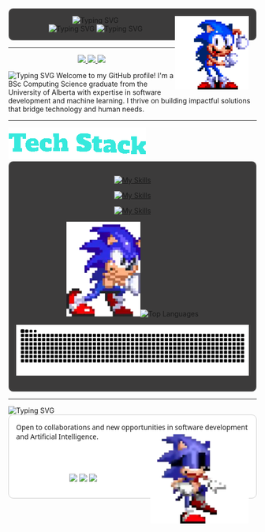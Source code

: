 <div align="center" style="border:1px solid #ccc; padding: 15px; border-radius: 10px; background: #3c3b3bff">

  <img src="https://readme-typing-svg.herokuapp.com?font=Fira+Code&size=38&duration=1&pause=1100&center=true&vCenter=true&width=435&lines=Hello%2C+I+am+Sepehr!&color=36e9ddff" alt="Typing SVG" />
  <img align="right" src="assets/sonic-the-hedgehog.gif" width="150" alt="Sonic the Hedgehog">
  <br>
  <img src="https://readme-typing-svg.herokuapp.com?font=Fira+Code&size=28&duration=2000&pause=3000&center=true&vCenter=true&width=435&lines=Welcome+to+my+GitHub&color=36e9ddff" alt="Typing SVG" /> 
  <img src="https://readme-typing-svg.herokuapp.com?font=Fira+Code&size=16&duration=2000&pause=1100&center=true&vCenter=true&width=435&lines=Make+sure+to+check+out+my+portfolio+website&color=36e9ddff" alt="Typing SVG" /> 
</div>

---

  <p align="center">
    <a href="https://linkedin.com/in/sepehrbehroozi">
      <img src="https://img.shields.io/badge/LinkedIn-0077B5?style=flat-square&logo=linkedin&logoColor=white" height="36">
    </a>
    <a href="mailto:sepehrbehroozi@gmail.com">
      <img src="https://img.shields.io/badge/Email-D14836?style=flat-square&logo=gmail&logoColor=white" height="36">
    </a>
    <a href="https://sepehrbehroozi.github.io/my-personal-website/">
      <img src="https://img.shields.io/badge/Portfolio-4285F4?style=flat-square&logo=google-chrome&logoColor=white" height="36">
    </a>
  </p>

  <img src="https://readme-typing-svg.herokuapp.com?font=Fira+Code&size=20&duration=2000&pause=1000&width=500&lines=BSc+in+Computing+Science+(UofA);Software+%26+Web+Developer;ML+Enthusiast&color=36e9dd" alt="Typing SVG" />
  Welcome to my GitHub profile! I'm a BSc Computing Science graduate from the University of Alberta with expertise in software development and machine learning. I thrive on building impactful solutions that bridge technology and human needs.

---

<img src="assets/Vanilla@1x-1.0s-280px-250px.gif" alt="Sonic the Hedgehog">
<div align="center" style="border:1px solid #ccc; padding: 15px; border-radius: 10px; background: #3c3b3bff">

[![My Skills](https://skillicons.dev/icons?i=python,c,cpp,js,ts,html,css,java,bash,regex)](https://skillicons.dev)

[![My Skills](https://skillicons.dev/icons?i=mysql,sqlite,mongodb,postgres)](https://skillicons.dev)

[![My Skills](https://skillicons.dev/icons?i=nodejs,react,nextjs,tailwind,django,flask,fastapi,pytorch,firebase,docker,nginx,heroku,idea,androidstudio)](https://skillicons.dev)

<img src="assets/sonic-pushing.gif" width="150" alt="Sonic the Hedgehog">![Top Languages](https://github-readme-stats.vercel.app/api/top-langs/?username=sepehrbehroozi&layout=compact&theme=radical)

![Snake animation](https://github.com/sepehrbehroozi/sepehrbehroozi/blob/output/github-snake-dark.svg)


</div>

---

<img src="https://readme-typing-svg.herokuapp.com?font=Fira+Code&size=24&duration=1&pause=5000&width=500&lines=Let's+connect+and+build+together!&color=36e9dd" alt="Typing SVG" />
<div align="left" style="border:1px solid #ccc; padding: 15px; border-radius: 10px; font-family: 'Segoe UI', Tahoma, Geneva, Verdana, sans-serif; background: #ffffffff">
  Open to collaborations and new opportunities in software development and Artificial Intelligence.

<img align="right" src="assets/sonic-dance.gif" width="200" alt="Sonic the Hedgehog">

<br><br>

<p align="center">
  <a href="https://linkedin.com/in/sepehrbehroozi"><img src="https://img.shields.io/badge/LinkedIn-0077B5?style=flat-square&logo=linkedin&logoColor=white" height="30"></a>
  <a href="mailto:sepehrbehroozi@gmail.com"><img src="https://img.shields.io/badge/Email-D14836?style=flat-square&logo=gmail&logoColor=white" height="30"></a>
  <a href="https://sepehrbehroozi.github.io/my-personal-website/"><img src="https://img.shields.io/badge/Portfolio-4285F4?style=flat-square&logo=google-chrome&logoColor=white" height="30"></a>
</p>
</div>
